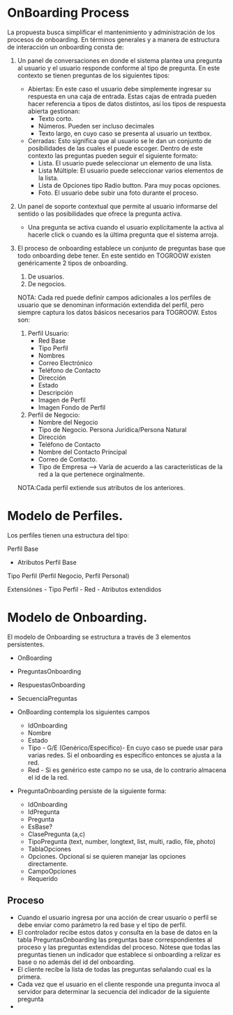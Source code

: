 

# OnBoarding Process

La propuesta busca simplificar el mantenimiento y administración de los procesos de onboarding.
En términos generales y a manera de estructura de interacción un onboarding consta de:

1. Un panel de conversaciones en donde el sistema plantea una pregunta al usuario y el usuario responde
conforme al tipo de pregunta. En este contexto se tienen preguntas de los siguientes tipos:
    - Abiertas: En este caso el usuario debe simplemente ingresar su respuesta en una caja de entrada. Estas cajas de entrada
    pueden hacer referencia a tipos de datos distintos, así los tipos de respuesta abierta gestionan:
        - Texto corto.
        - Números. Pueden ser incluso decimales
        - Texto largo, en cuyo caso se presenta al usuario un textbox.
    - Cerradas: Esto significa que al usuario se  le dan un conjunto de posibilidades de las cuales el puede escoger. Dentro de este 
    contexto las preguntas pueden seguir el siguiente formato:
        - Lista. El usuario puede seleccionar un elemento de una lista.
        - Lista Múltiple: El usuario puede seleccionar varios elementos de la lista.
        - Lista de Opciones tipo Radio button. Para muy pocas opciones.
        - Foto. El usuario debe subir una foto durante el proceso.
2. Un panel de soporte contextual que permite al usuario informarse del sentido o las posibilidades que ofrece la pregunta activa.
    - Una pregunta se activa cuando el usuario explícitamente la activa al hacerle click o cuando es la última pregunta
    que el sistema arroja.
    
3. El proceso de onboarding establece un conjunto de preguntas base que todo onboarding debe tener. En este sentido en TOGROOW existen
genéricamente 2 tipos de onboarding.
    1. De usuarios.
    2. De negocios.

    NOTA: Cada red puede definir campos adicionales a los perfiles de usuario que se denominan información extendida del perfil, pero
    siempre captura los datos básicos necesarios para TOGROOW. Estos son: 
    1. Perfil Usuario:
        - Red Base
        - Tipo Perfil
        - Nombres
        - Correo Electrónico
        - Teléfono de Contacto
        - Dirección
        - Estado
        - Descripción
        - Imagen de Perfil
        - Imagen Fondo de Perfil
    2. Perfil de Negocio:
        - Nombre del Negocio
        - Tipo de Negocio. Persona Jurídica/Persona Natural
        - Dirección 
        - Teléfono de Contacto
        - Nombre del Contacto Principal
        - Correo de Contacto.
        - Tipo de Empresa --> Varía de acuerdo a las características de la red a la que pertenece orginalmente.
    
    NOTA:Cada perfil extiende sus atributos de los anteriores.
    
# Modelo de Perfiles. 

   Los perfiles tienen una estructura del tipo:
   
   Perfil Base
   - Atributos Perfil Base
   
   Tipo Perfil (Perfil Negocio, Perfil Personal)
   
   Extensiónes 
    - Tipo Perfil
    - Red 
    - Atributos extendidos
    
# Modelo de Onboarding.

El modelo de Onboarding se estructura a través de 3 elementos persistentes.
- OnBoarding
- PreguntasOnboarding
- RespuestasOnboarding
- SecuenciaPreguntas

- OnBoarding contempla los siguientes campos
    - IdOnboarding
    - Nombre
    - Estado
    - Tipo - G/E (Genérico/Específico)- En cuyo caso se puede usar para varias redes. Si el onboarding es específico entonces se ajusta a la red.  
    - Red - Si es genérico este campo no se usa, de lo contrario almacena el id de la red.

- PreguntaOnboarding persiste de la siguiente forma:
    - IdOnboarding
    - IdPregunta
    - Pregunta
    - EsBase?
    - ClasePregunta (a,c)
    - TipoPregunta (text, number, longtext, list, multi, radio, file, photo)
    - TablaOpciones
    - Opciones. Opcional si se quieren manejar las opciones directamente.
    - CampoOpciones
    - Requerido
   

## Proceso
- Cuando el usuario ingresa por una acción de crear usuario o perfil se debe enviar como parámetro la red base y el tipo de perfil.
- El controlador recibe estos datos y consulta en la base de datos en la tabla PreguntasOnboarding las preguntas base correspondientes
al proceso y las preguntas extendidas del proceso. Nótese que todas las preguntas tienen un indicador que establece si onboarding a relizar es 
base o no además del id del onboarding.
- El cliente recibe la lista de todas las preguntas señalando cual es la primera.
- Cada vez que el usuario en el cliente responde una pregunta invoca al servidor para determinar la secuencia del indicador de la siguiente
pregunta     
- 
    
   
        
